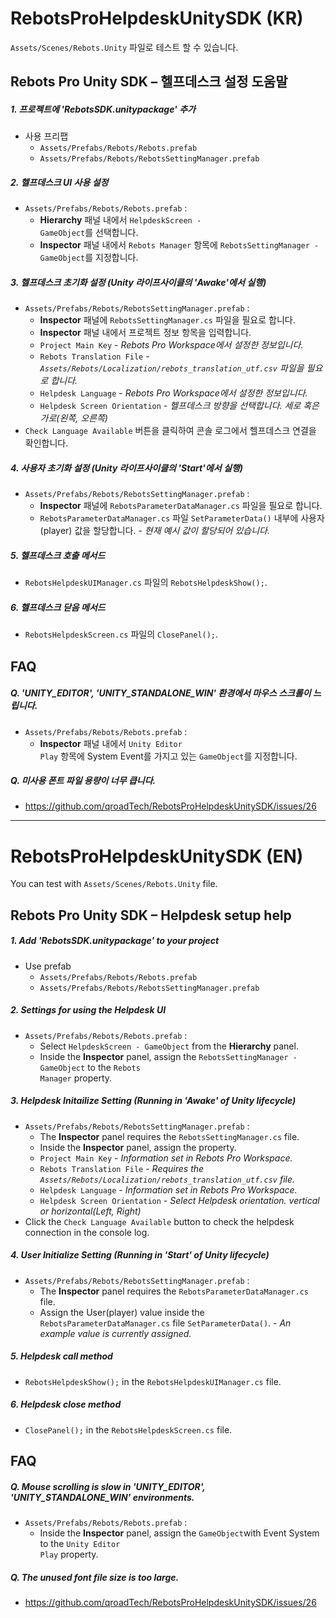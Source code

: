 # RebotsProHelpdeskUnitySDK (KR)

<code>Assets/Scenes/Rebots.Unity</code> 파일로 테스트 할 수 있습니다.

## Rebots Pro Unity SDK – 헬프데스크 설정 도움말

##### 1. 프로젝트에 'RebotsSDK.unitypackage' 추가
  - 사용 프리팹
    - <code>Assets/Prefabs/Rebots/Rebots.prefab</code>
    - <code>Assets/Prefabs/Rebots/RebotsSettingManager.prefab</code>

##### 2. 헬프데스크 UI 사용 설정
  - <code>Assets/Prefabs/Rebots/Rebots.prefab</code> :
    - **Hierarchy** 패널 내에서 <code>HelpdeskScreen - GameObject</code>를 선택합니다.
    - **Inspector** 패널 내에서 <code>Rebots Manager</code> 항목에 <code>RebotsSettingManager - GameObject</code>를 지정합니다.

##### 3. 헬프데스크 초기화 설정 (Unity 라이프사이클의 'Awake'에서 실행)
  - <code>Assets/Prefabs/Rebots/RebotsSettingManager.prefab</code> :
    - **Inspector** 패널에 <code>RebotsSettingManager.cs</code> 파일을 필요로 합니다.
    - **Inspector** 패널 내에서 프로젝트 정보 항목을 입력합니다.
    - <code>Project Main Key</code> - *Rebots Pro Workspace에서 설정한 정보입니다.*
    - <code>Rebots Translation File</code> - *<code>Assets/Rebots/Localization/rebots_translation_utf.csv</code> 파일을 필요로 합니다.*
    - <code>Helpdesk Language</code> - *Rebots Pro Workspace에서 설정한 정보입니다.*
    - <code>Helpdesk Screen Orientation</code> - *헬프데스크 방향을 선택합니다. 세로 혹은 가로(왼쪽, 오른쪽)*
  - <code>Check Language Available</code> 버튼을 클릭하여 콘솔 로그에서 헬프데스크 연결을 확인합니다.

##### 4. 사용자 초기화 설정 (Unity 라이프사이클의 'Start'에서 실행)
  - <code>Assets/Prefabs/Rebots/RebotsSettingManager.prefab</code> :
    - **Inspector** 패널에 <code>RebotsParameterDataManager.cs</code> 파일을 필요로 합니다.
    - <code>RebotsParameterDataManager.cs</code> 파일 <code>SetParameterData()</code> 내부에 사용자(player) 값을 할당합니다. - *현재 예시 값이 할당되어 있습니다.*

##### 5. 헬프데스크 호출 메서드
  - <code>RebotsHelpdeskUIManager.cs</code> 파일의 <code>RebotsHelpdeskShow();</code>.

##### 6. 헬프데스크 닫음 메서드
  - <code>RebotsHelpdeskScreen.cs</code> 파일의 <code>ClosePanel();</code>.

## FAQ
##### **Q. 'UNITY_EDITOR', 'UNITY_STANDALONE_WIN' 환경에서 마우스 스크롤이 느립니다.**
  - <code>Assets/Prefabs/Rebots/Rebots.prefab</code> :
    - **Inspector** 패널 내에서 <code>Unity Editor Play</code> 항목에 System Event를 가지고 있는 <code>GameObject</code>를 지정합니다.
      
##### **Q. 미사용 폰트 파일 용량이 너무 큽니다.**
  - https://github.com/qroadTech/RebotsProHelpdeskUnitySDK/issues/26

---
# RebotsProHelpdeskUnitySDK (EN)

You can test with <code>Assets/Scenes/Rebots.Unity</code> file.

## Rebots Pro Unity SDK – Helpdesk setup help

##### 1. Add 'RebotsSDK.unitypackage' to your project
  - Use prefab
    - <code>Assets/Prefabs/Rebots/Rebots.prefab</code>
    - <code>Assets/Prefabs/Rebots/RebotsSettingManager.prefab</code>
    
##### 2. Settings for using the Helpdesk UI
  - <code>Assets/Prefabs/Rebots/Rebots.prefab</code> :
    - Select <code>HelpdeskScreen - GameObject</code> from the **Hierarchy** panel.
    - Inside the **Inspector** panel, assign the <code>RebotsSettingManager - GameObject</code> to the <code>Rebots Manager</code> property.

##### 3. Helpdesk Initailize Setting (Running in 'Awake' of Unity lifecycle)
  - <code>Assets/Prefabs/Rebots/RebotsSettingManager.prefab</code> :
    - The **Inspector** panel requires the <code>RebotsSettingManager.cs</code> file.
    - Inside the **Inspector** panel, assign the property.
    - <code>Project Main Key</code> - *Information set in Rebots Pro Workspace.*
    - <code>Rebots Translation File</code> - *Requires the <code>Assets/Rebots/Localization/rebots_translation_utf.csv</code> file.*
    - <code>Helpdesk Language</code> - *Information set in Rebots Pro Workspace.*
    - <code>Helpdesk Screen Orientation</code> - *Select Helpdesk orientation. vertical or horizontal(Left, Right)*
  - Click the <code>Check Language Available</code> button to check the helpdesk connection in the console log.

##### 4. User Initialize Setting (Running in 'Start' of Unity lifecycle)
  - <code>Assets/Prefabs/Rebots/RebotsSettingManager.prefab</code> :
    - The **Inspector** panel requires the <code>RebotsParameterDataManager.cs</code> file.
    - Assign the User(player) value inside the <code>RebotsParameterDataManager.cs</code> file <code>SetParameterData()</code>. - *An example value is currently assigned.*

##### 5. Helpdesk call method
  - <code>RebotsHelpdeskShow();</code> in the <code>RebotsHelpdeskUIManager.cs</code> file.

##### 6. Helpdesk close method
  - <code>ClosePanel();</code> in the <code>RebotsHelpdeskScreen.cs</code> file.

## FAQ
##### **Q. Mouse scrolling is slow in 'UNITY_EDITOR', 'UNITY_STANDALONE_WIN' environments.**
  - <code>Assets/Prefabs/Rebots/Rebots.prefab</code> :
    - Inside the **Inspector** panel, assign the <code>GameObject</code>with Event System to the <code>Unity Editor Play</code> property.
      
##### **Q. The unused font file size is too large.**
  - https://github.com/qroadTech/RebotsProHelpdeskUnitySDK/issues/26
